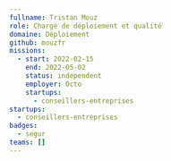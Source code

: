 ```yaml
---
fullname: Tristan Mouz
role: Chargé de déploiement et qualité
domaine: Déploiement
github: mouzfr
missions:
  - start: 2022-02-15
    end: 2022-05-02
    status: independent
    employer: Octo
    startups:
      - conseillers-entreprises
startups:
  - conseillers-entreprises
badges:
  - segur
teams: []
---
```

